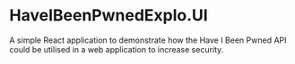 # HaveIBeenPwnedExplo.UI
A simple React application to demonstrate how the Have I Been Pwned API could be utilised in a web application to increase security.
